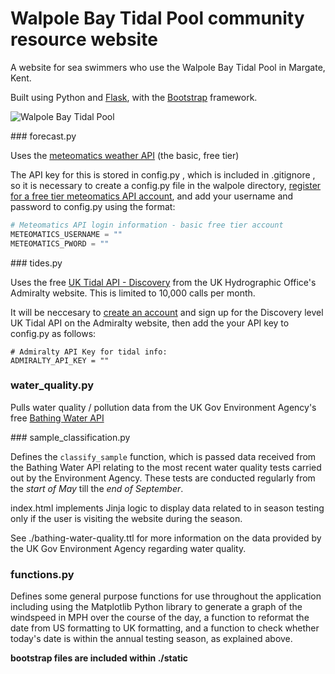 # Walpole Bay Tidal Pool community resource website

A website for sea swimmers who use the Walpole Bay Tidal Pool in Margate, Kent.

Built using Python and [Flask](https://flask.palletsprojects.com/en/2.2.x/), with the [Bootstrap](https://getbootstrap.com/) framework.

![Walpole Bay Tidal Pool](https://haeckels.co.uk/wp-content/uploads/2018/07/walpole.haeckels-768x553.jpg)

### forecast.py

Uses the [meteomatics weather API](https://www.meteomatics.com/en/api/available-parameters/#api-basic) (the basic, free tier) 

The API key for this is stored in config.py , which is included in .gitignore , so it is necessary to create a config.py file in the walpole directory, [register for a free tier meteomatics API account](https://www.meteomatics.com/en/sign-up-weather-api-free-basic-account/), and add your username and password to config.py using the format:

``` python
# Meteomatics API login information - basic free tier account
METEOMATICS_USERNAME = ""
METEOMATICS_PWORD = ""
```

### tides.py

Uses the free [UK Tidal API - Discovery](https://admiraltyapi.portal.azure-api.net/docs/services/uk-tidal-api/operations/Stations_GetStation) from the UK Hydrographic Office's Admiralty website. This is limited to 10,000 calls per month.

It will be neccesary to [create an account](https://admiraltyapi.portal.azure-api.net/) and sign up for the Discovery level UK Tidal API on the Admiralty website, then add the your API key to config.py as follows:

```
# Admiralty API Key for tidal info:
ADMIRALTY_API_KEY = ""
```

### water_quality.py

Pulls water quality / pollution data from the UK Gov Environment Agency's free [Bathing Water API](https://environment.data.gov.uk/doc/bathing-water/ukj4210-12630.json)

### sample_classification.py

Defines the `classify_sample` function, which is passed data received from the Bathing Water API relating to the most recent water quality tests carried out by the Environment Agency. These tests are conducted regularly from the *start of May* till the *end of September*. 

index.html implements Jinja logic to display data related to in season testing only if the user is visiting the website during the season.

See ./bathing-water-quality.ttl for more information on the data provided by the UK Gov Environment Agency regarding water quality.

### functions.py

Defines some general purpose functions for use throughout the application including using the Matplotlib Python library to generate a graph of the windspeed in MPH over the course of the day, a function to reformat the date from US formatting to UK formatting, and a function to check whether today's date is within the annual testing season, as explained above. 

**bootstrap files are included within ./static**